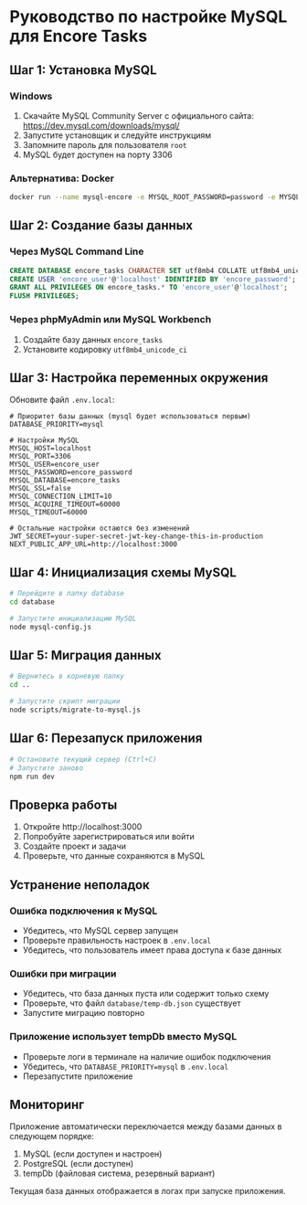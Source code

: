 # Руководство по настройке MySQL для Encore Tasks

## Шаг 1: Установка MySQL

### Windows
1. Скачайте MySQL Community Server с официального сайта: https://dev.mysql.com/downloads/mysql/
2. Запустите установщик и следуйте инструкциям
3. Запомните пароль для пользователя `root`
4. MySQL будет доступен на порту 3306

### Альтернатива: Docker
```bash
docker run --name mysql-encore -e MYSQL_ROOT_PASSWORD=password -e MYSQL_DATABASE=encore_tasks -p 3306:3306 -d mysql:8.0
```

## Шаг 2: Создание базы данных

### Через MySQL Command Line
```sql
CREATE DATABASE encore_tasks CHARACTER SET utf8mb4 COLLATE utf8mb4_unicode_ci;
CREATE USER 'encore_user'@'localhost' IDENTIFIED BY 'encore_password';
GRANT ALL PRIVILEGES ON encore_tasks.* TO 'encore_user'@'localhost';
FLUSH PRIVILEGES;
```

### Через phpMyAdmin или MySQL Workbench
1. Создайте базу данных `encore_tasks`
2. Установите кодировку `utf8mb4_unicode_ci`

## Шаг 3: Настройка переменных окружения

Обновите файл `.env.local`:

```env
# Приоритет базы данных (mysql будет использоваться первым)
DATABASE_PRIORITY=mysql

# Настройки MySQL
MYSQL_HOST=localhost
MYSQL_PORT=3306
MYSQL_USER=encore_user
MYSQL_PASSWORD=encore_password
MYSQL_DATABASE=encore_tasks
MYSQL_SSL=false
MYSQL_CONNECTION_LIMIT=10
MYSQL_ACQUIRE_TIMEOUT=60000
MYSQL_TIMEOUT=60000

# Остальные настройки остаются без изменений
JWT_SECRET=your-super-secret-jwt-key-change-this-in-production
NEXT_PUBLIC_APP_URL=http://localhost:3000
```

## Шаг 4: Инициализация схемы MySQL

```bash
# Перейдите в папку database
cd database

# Запустите инициализацию MySQL
node mysql-config.js
```

## Шаг 5: Миграция данных

```bash
# Вернитесь в корневую папку
cd ..

# Запустите скрипт миграции
node scripts/migrate-to-mysql.js
```

## Шаг 6: Перезапуск приложения

```bash
# Остановите текущий сервер (Ctrl+C)
# Запустите заново
npm run dev
```

## Проверка работы

1. Откройте http://localhost:3000
2. Попробуйте зарегистрироваться или войти
3. Создайте проект и задачи
4. Проверьте, что данные сохраняются в MySQL

## Устранение неполадок

### Ошибка подключения к MySQL
- Убедитесь, что MySQL сервер запущен
- Проверьте правильность настроек в `.env.local`
- Убедитесь, что пользователь имеет права доступа к базе данных

### Ошибки при миграции
- Убедитесь, что база данных пуста или содержит только схему
- Проверьте, что файл `database/temp-db.json` существует
- Запустите миграцию повторно

### Приложение использует tempDb вместо MySQL
- Проверьте логи в терминале на наличие ошибок подключения
- Убедитесь, что `DATABASE_PRIORITY=mysql` в `.env.local`
- Перезапустите приложение

## Мониторинг

Приложение автоматически переключается между базами данных в следующем порядке:
1. MySQL (если доступен и настроен)
2. PostgreSQL (если доступен)
3. tempDb (файловая система, резервный вариант)

Текущая база данных отображается в логах при запуске приложения.